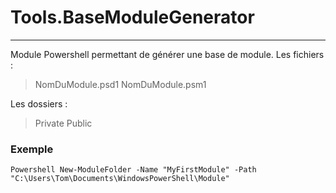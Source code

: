 # Tools.BaseModuleGenerator

---

Module Powershell permettant de générer une base de module.
Les fichiers :
> NomDuModule.psd1
> NomDuModule.psm1

Les dossiers :
> Private
> Public

### Exemple

``Powershell
New-ModuleFolder -Name "MyFirstModule" -Path "C:\Users\Tom\Documents\WindowsPowerShell\Module"
``
